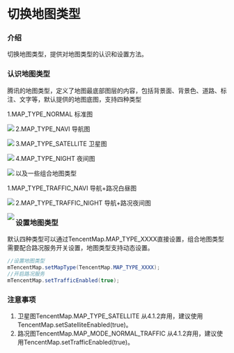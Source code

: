 # 切换地图类型

### 介绍

切换地图类型，提供对地图类型的认识和设置方法。

### 认识地图类型

腾讯的地图类型，定义了地图最底部图层的内容，包括背景面、背景色、道路、标注、文字等，默认提供的地图底图，支持四种类型

1.MAP_TYPE_NORMAL 标准图

<img src="../images/basic/map-style-normal.png" align='left'>

2.MAP_TYPE_NAVI 导航图

<img src="../images/basic/map-style-navi.png" align='left'>

3.MAP_TYPE_SATELLITE 卫星图

<img src="../images/basic/map-style-satellite.png"  align='left'>

4.MAP_TYPE_NIGHT 夜间图

<img src="../images/basic/map-style-night.png" align='left'>

以及一些组合地图类型

1.MAP_TYPE_TRAFFIC_NAVI 导航+路况白昼图

<img src="../images/basic/map-style-navi-daytime.png" align='left'>

2.MAP_TYPE_TRAFFIC_NIGHT 导航+路况夜间图

<img src="../images/basic/map-style-navi-night.png" align='left'>

### 设置地图类型

默认四种类型可以通过TencentMap.MAP_TYPE_XXXX直接设置，组合地图类型需要配合路况服务开关设置，地图类型支持动态设置。

```java
//设置地图类型
mTencentMap.setMapType(TencentMap.MAP_TYPE_XXXX);
//开启路况服务
mTencentMap.setTrafficEnabled(true);
```

### 注意事项

1. 卫星图TencentMap.MAP_TYPE_SATELLITE 从4.1.2弃用，建议使用TencentMap.setSatelliteEnabled(true)。
2. 路况图TencentMap.MAP_MODE_NORMAL_TRAFFIC 从4.1.2弃用，建议使用TencentMap.setTrafficEnabled(true)。